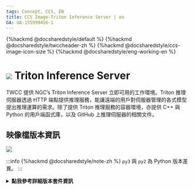 ```yaml
---
tags: Concept, CCS, EN
title: CCS Image-Triton Inference Server | en
GA: UA-155999456-1
---
```


{%hackmd @docsharedstyle/default %}
{%hackmd @docsharedstyle/twccheader-zh %}
{%hackmd @docsharedstyle/ccs-image-icon-size %}
{%hackmd @docsharedstyle/eng-working-en %}

# <img class="ccsimgicon" src="https://cos.twcc.ai/SYS-MANUAL/uploads/upload_f55059e9d0a6ac45c44bcc0ec1bebff5.png"> Triton Inference Server


TWCC 提供 NGC’s Triton Inference Server 立即可用的工作環境。Triton 推理伺服器透過 HTTP 端點提供推理服務，能讓遠端的用戶對伺服器管理的各式模型提出推理運算的需求。除了提供 Triton 推理服務的容器環境，亦提供 C++ 與 Python 的用戶端函式庫，以及 GitHub 上推理伺服器的相關文件。


## <i class="fa fa-sticky-note" aria-hidden="true"></i> <span class="ccsimglist">映像檔版本資訊</span> 

![](https://cos.twcc.ai/SYS-MANUAL/uploads/upload_a46ea6fbf1039c6395d7dfcc42afbe30.png)



:::info
{%hackmd @docsharedstyle/note-zh %}
`py3` 與 `py2` 為 Python 版本差異。
:::

<details class="docspoiler">

<summary><b>點我參考詳細版本套件資訊</b></summary>

- [tritonserver-21.08-py3](https://docs.nvidia.com/deeplearning/frameworks/tensorflow-release-notes/rel_21-08.html#rel_21-08)
- [tritonserver-21.06-py3](https://docs.nvidia.com/deeplearning/frameworks/tensorflow-release-notes/rel_21-06.html#rel_21-06)
- [tritonserver-21.02-py3](https://docs.nvidia.com/deeplearning/triton-inference-server/release-notes/rel_21-02.html#rel_21-02)
- [tensorrtserver-20.02-py3](https://docs.nvidia.com/deeplearning/triton-inference-server/release-notes/rel_20-02.html#rel_20-02)
- [tensorrtserver-19.02-py3-v1](https://docs.nvidia.com/deeplearning/triton-inference-server/release-notes/rel_19-02.html#rel_19-02)
- [tensorrtserver-18.12-py3-v1](https://docs.nvidia.com/deeplearning/triton-inference-server/release-notes/rel_18.12.html#rel_18.12)
- [tensorrtserver-18.10-py3-v1](https://docs.nvidia.com/deeplearning/triton-inference-server/release-notes/rel_18.10.html#rel_18.10)
- [tensorrtserver-18.08.1-py3-v1](https://docs.nvidia.com/deeplearning/triton-inference-server/release-notes/rel_18.08.html#rel_18.08)
- [tensorrtserver-18.08.1-py2-v1](https://docs.nvidia.com/deeplearning/triton-inference-server/release-notes/rel_18.08.html#rel_18.08)

</details>